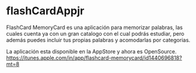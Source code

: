 # flashCardAppjr

FlashCard MemoryCard es una aplicación para memorizar palabras, las cuales cuenta ya con un gran catalogo con el cual podrás estudiar, pero además puedes incluir tus propias palabras y acomodarlas por categorias.

La aplicación esta disponible en la AppStore y ahora es OpenSource.
https://itunes.apple.com/in/app/flashcard-memorycard/id1440696818?mt=8
